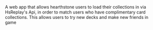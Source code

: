 A web app that allows hearthstone users to load their collections in via HsReplay's Api, in order to match users who have complimentary card collections. This allows users to try new decks and make new friends in game
